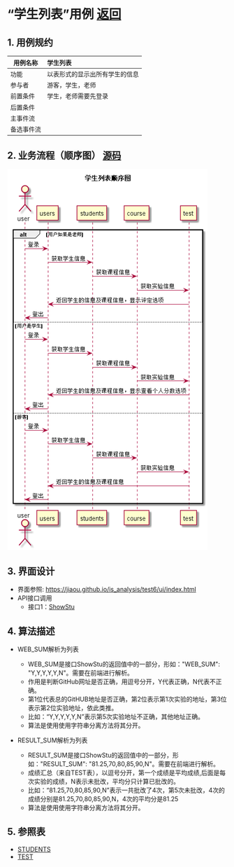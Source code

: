 # “学生列表”用例 [返回](../Readme.md)
## 1. 用例规约

|用例名称|学生列表|
|-------|:-------------|
|功能|以表形式的显示出所有学生的信息|
|参与者|游客，学生，老师|
|前置条件|学生，老师需要先登录|
|后置条件| |
|主事件流| |
|备选事件流| |

## 2. 业务流程（顺序图） [源码](学生列表顺序图.puml)
![](../学生列表顺序图.png)

## 3. 界面设计
- 界面参照: https://jiaou.github.io/is_analysis/test6/ui/index.html
- API接口调用
    - 接口1：[ShowStu](../接口/ShowStu.md)

## 4. 算法描述

- WEB_SUM解析为列表
  - WEB_SUM是接口ShowStu的返回值中的一部分，形如："WEB_SUM": "Y,Y,Y,Y,Y,N"。需要在前端进行解析。
  - 作用是判断GitHub网址是否正确，用逗号分开，Y代表正确，N代表不正确。
  - 第1位代表总的GitHUB地址是否正确，第2位表示第1次实验的地址，第3位表示第2位实验地址，依此类推。
  - 比如：“Y,Y,Y,Y,Y,N”表示第5次实验地址不正确，其他地址正确。
  - 算法是使用使用字符串分离方法将其分开。

- RESULT_SUM解析为列表
    - RESULT_SUM是接口ShowStu的返回值中的一部分，形如："RESULT_SUM": "81.25,70,80,85,90,N"。需要在前端进行解析。
    - 成绩汇总（来自TEST表），以逗号分开，第一个成绩是平均成绩,后面是每次实验的成绩，N表示未批改，平均分只计算已批改的。
    - 比如：“81.25,70,80,85,90,N”表示一共批改了4次，第5次未批改，4次的成绩分别是81.25,70,80,85,90,N，4次的平均分是81.25
    - 算法是使用使用字符串分离方法将其分开。

## 5. 参照表

- [STUDENTS](../数据库设计.md/#STUDENTS)
- [TEST](../数据库设计.md/#TEST)